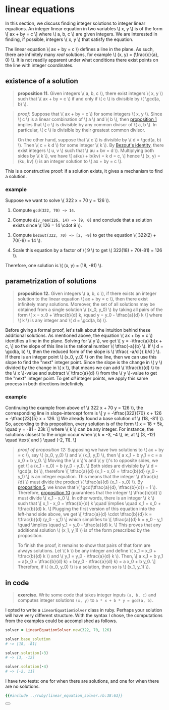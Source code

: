 # linear equations

In this section, we discuss finding integer solutions to integer linear
equations.  An integer linear equation in two variables \\( x, y \\) is of the
form
\\[ ax + by = c \\]
where \\( a, b, c \\) are given integers.  We are interested in finding, if possible,
integers \\( x, y \\) that satisfy the equation.

The linear equation \\( ax + by = c \\) defines a line in the plane.  As such,
there are infinitely many *real* solutions, for example
\\( (x, y) = (\frac{c}{a}, 0) \\).  It is not readily apparent under what
conditions there exist points on the line with integer coordinates.

## existence of a solution

<span id="linear-equation-solution-existence" />

> **proposition 11.**
> Given integers \\( a, b, c \\), there exist integers \\( x, y \\) such that
> \\( ax + by = c \\) if and only if \\( c \\) is divisible by
> \\( \gcd(a, b) \\).

> *proof:*
> Suppose that \\( ax + by = c \\) for some integers \\( x, y \\).  Since
> \\( c \\) is a linear combination of \\( a \\) and \\( b \\), then
> [proposition 1](divisibility.html#linear-combination) implies that
> \\( c \\) is divisible by any common divisor of \\( a, b \\).  In particular,
> \\( c \\) is divisible by their greatest common divisor.
>
> On the other hand, suppose that \\( c \\) is divisible by
> \\( d = \gcd(a, b) \\).  Then \\( c = k d \\) for some integer
> \\( k \\).  By [Bezout's identity](bezouts_identity.html), there exist
> integers \\( u, v \\) such that \\( au + bv = d \\).  Multiplying
> both sides by \\( k \\), we have
> \\[ a(ku) + b(kv) = k d = c, \\]
> hence \\( (x, y) = (ku, kv) \\) is an integer solution to
> \\( ax + by = c \\).

This is a constructive proof: if a solution exists, it gives a mechanism to
find a solution.

### example

Suppose we want to solve \\( 322 x + 70 y = 126 \\).
1. Compute `gcd(322, 70) ~> 14`.

2. Compute `div_rem(126, 14) ~> [9, 0]` and conclude that a solution exists
   since \\( 126 = 14 \cdot 9 \\).

3. Compute `bezout(322, 70) ~> [2, -9]` to get the equation
   \\( 322(2) + 70(-9) = 14 \\).

4. Scale this equation by a factor of \\( 9 \\) to get
   \\( 322(18) + 70(-81) = 126 \\).

Therefore, one solution is \\( (x, y) = (18, -81) \\).

## parametrization of solutions

<span id="linear-equation-solutions-parametrization">

> **proposition 12.**
> Given integers \\( a, b, c \\), if there exists an integer solution to the
> linear equation \\( ax + by = c \\), then there exist infinitely many
> solutions.  Moreover, the set of all solutions may be obtained from a single
> solution \\( (x_0, y_0) \\) by taking all pairs of the form
> \\[ x = x_0 + \tfrac{b}{d} k, \quad y = y_0 - \tfrac{a}{d} k \\]
> where \\( k \\) is any integer and \\( d = \gcd(a, b) \\).

Before giving a formal proof, let's talk about the intuition behind these
additional solutions.  As mentioned above, the equation \\( ax + by = c \\)
identifies a line in the plane.  Solving for \\( y \\), we get
\\[ y = -\tfrac{a}{b}x + c, \\]
so the slope of this line is the rational number \\( \tfrac{-a}{b} \\).  If
\\( d = \gcd(a, b) \\), then the reduced form of the slope is
\\( \tfrac{ -a/d }{ b/d } \\).  If there is an integer point
\\( (x_0, y_0) \\) on the line, then we can use this slope to find the "next"
integer point.  Since the slope is the change in \\( y \\) divided by the
change in \\( x \\), that means we can add \\( \tfrac{b}{d} \\) to the
\\( x \\)-value and subtract \\( \tfrac{a}{d} \\) from the \\( y \\)-value to
get the "next" integer point.  To get *all* integer points, we apply this same
process in both directions indefinitely.

### example

Continuing the example from above of \\( 322 x + 70 y = 126 \\), the
corresponding line in slope-intercept form is
\\[ y = -\tfrac{322}{70} x + 126 = -\tfrac{23}{5} x + 126. \\]
We already found a base solution of \\( (18, -81) \\).  So, according to this
proposition, every solution is of the form
\\[ x = 18 + 5k, \quad y = -81 - 23k \\]
where \\( k \\) can be any integer.  For instance, the solutions closest
to the origin occur when \\( k = -3, -4 \\), ie, at
\\[ (3, -12) \quad \text{ and } \quad (-2, 11). \\]

<div id="linear-graph">
</div>

<script src="https://cdn.plot.ly/plotly-latest.min.js"></script>
<script>
  GRAPH = document.getElementById("linear-graph");
  Plotly.newPlot(
    GRAPH,
    [{
      x: [-7, -2, 3, 8, 13, 18, 23],
      y: [34, 11, -12, -35, -58, -81, -104],
    }],
    { margin: { t: 0 } },
  );
</script>

> *proof of proposition 12:*
> Supposing we have two solutions to \\( ax + by = c \\), say \\( (x_0, y_0) \\)
> and \\( (x_1, y_1) \\), then
> \\[ a x_1 + b y_1 = c = a x_0 + b y_0. \\]
> Moving the \\( x \\)'s and \\( y \\)'s to opposite sides, we get
> \\[ a (x_1 - x_0) = b (y_0 - y_1). \\]
> Both sides are divisible by \\( d = \gcd(a, b) \\), therefore
> \\[ \tfrac{a}{d} (x_1 - x_0) = \tfrac{b}{d} (y_0 - y_1) \\]
> is an integer equation.  This means that the integer \\( \tfrac{b}{d} \\)
> must divide the product \\( \tfrac{a}{d} (x_1 - x_0) \\).  By
> [proposition 5](greatest_common_divisor.html#gcd-property),
> we know that \\( \gcd(\tfrac{a}{d}, \tfrac{b}{d}) = 1 \\).  Therefore,
> [proposition 10](bezouts_identity.html#divides-product-but-prime-to-first)
> guarantees that the integer \\( \tfrac{b}{d} \\) must divide \\( x_1 - x_0 \\).  In
> other words, there is an integer \\( k \\) such that
> \\[
>     x_1 - x_0 = \tfrac{b}{d} k
>       \quad \implies \quad
>     x_1 = x_0 + \tfrac{b}{d} k.
> \\]
> Plugging the first version of this equation into the left-hand side above, we
> get
> \\[ \tfrac{a}{d} \cdot \tfrac{b}{d} k = \tfrac{b}{d} (y_0 - y_1) \\]
> which simplifies to
> \\[
>     \tfrac{a}{d} k = y_0 - y_1
>       \quad \implies \quad
>     y_1 = y_0 - \tfrac{a}{d} k.
> \\]
> This proves that any additional solution \\( (x_1, y_1) \\) is of the form
> prescribed by the proposition.
>
> To finish the proof, it remains to show that pairs of that form are always
> solutions.  Let \\( k \\) be any integer and define
> \\( x_1 = x_0 + \tfrac{b}{d} k \\) and \\( y_1 =  y_0 - \tfrac{a}{d} k \\).
> Then,
> \\[
>     a x_1 + b y_1
>       = a(x_0 + \tfrac{b}{d} k) + b(y_0 - \tfrac{a}{d} k)
>       = a x_0 + b y_0.
> \\]
> Therefore, if \\( (x_0, y_0) \\) is a solution, then so is \\( (x_1, y_1) \\).

## in code

<span id="linear-equation-exercise" />

> **exercise.**
> Write some code that takes integer inputs `(a, b, c)` and computes integer
> solutions `(x, y)` to `a * x + b * y = gcd(a, b)`.

I opted to write a `LinearEquationSolver` class in ruby.  Perhaps your solution
will have very different structure.  With the syntax I chose, the computations
from the examples could be accomplished as follows.

```ruby
solver = LinearEquationSolver.new(322, 70, 126)

solver.base_solution
# ~> [18, -81]

solver.solution(-3)
# ~> [3, -12]

solver.solution(-4)
# ~> [-2, 11]
```

I have two tests: one for when there are
solutions, and one for when there are no solutions.

```ruby
{{#include ../ruby/linear_equation_solver.rb:38:63}}
```

<button class="fa fa-expand" onClick="showContent('linear-equation-solver')"></button>
<div id="linear-equation-solver" style="display: none;">

```ruby
{{#include ../ruby/linear_equation_solver.rb:7:35}}
```

</div>
